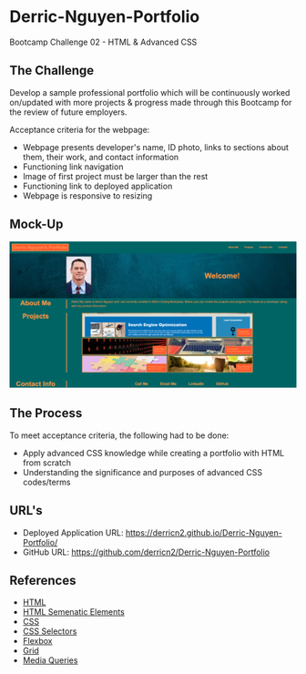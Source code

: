 # Derric-Nguyen-Portfolio
Bootcamp Challenge 02 - HTML & Advanced CSS

## The Challenge
Develop a sample professional portfolio which will be continuously worked on/updated with more projects & progress made through this Bootcamp for the review of future employers.

Acceptance criteria for the webpage:
- Webpage presents developer's name, ID photo, links to sections about them, their work, and contact information
- Functioning link navigation
- Image of first project must be larger than the rest
- Functioning link to deployed application
- Webpage is responsive to resizing

## Mock-Up

![Project Mock-Up Screenshot][def]

[def]: ./assets/images/Derric-Nguyen-s-Portfolio.png

## The Process
To meet acceptance criteria, the following had to be done:
- Apply advanced CSS knowledge while creating a portfolio with HTML from scratch
- Understanding the significance and purposes of advanced CSS codes/terms

## URL's
- Deployed Application URL: https://derricn2.github.io/Derric-Nguyen-Portfolio/
- GitHub URL: https://github.com/derricn2/Derric-Nguyen-Portfolio

## References

 - [HTML](https://developer.mozilla.org/en-US/docs/Web/HTML)
 - [HTML Semenatic Elements](https://www.w3schools.com/html/html5_semantic_elements.asp)
 - [CSS](https://developer.mozilla.org/en-US/docs/Web/CSS)
 - [CSS Selectors](https://www.w3schools.com/css/css_selectors.asp)
 - [Flexbox](https://developer.mozilla.org/en-US/docs/Web/CSS/CSS_Flexible_Box_Layout/Basic_Concepts_of_Flexbox)
 - [Grid](https://developer.mozilla.org/en-US/docs/Web/CSS/CSS_Grid_Layout/Basic_Concepts_of_Grid_Layout)
  - [Media Queries](https://developer.mozilla.org/en-US/docs/Web/CSS/Media_Queries/Using_media_queries)
